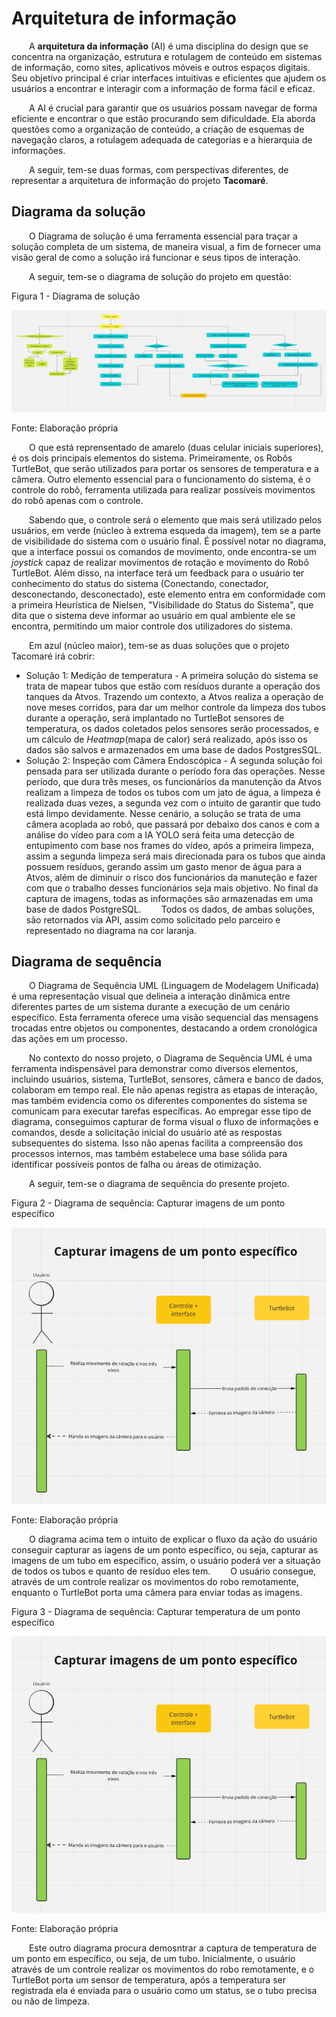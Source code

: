 # Arquitetura de informação

&emsp;&emsp;A **arquitetura da informação** (AI) é uma disciplina do design que se concentra na organização, estrutura e rotulagem de conteúdo em sistemas de informação, como sites, aplicativos móveis e outros espaços digitais. Seu objetivo principal é criar interfaces intuitivas e eficientes que ajudem os usuários a encontrar e interagir com a informação de forma fácil e eficaz.

&emsp;&emsp;A AI é crucial para garantir que os usuários possam navegar de forma eficiente e encontrar o que estão procurando sem dificuldade. Ela aborda questões como a organização de conteúdo, a criação de esquemas de navegação claros, a rotulagem adequada de categorias e a hierarquia de informações.

&emsp;&emsp;A seguir, tem-se duas formas, com perspectivas diferentes, de representar a arquitetura de informação do projeto **Tacomaré**.


## Diagrama da solução

&emsp;&emsp;O Diagrama de solução é uma ferramenta essencial para traçar a solução completa de um sistema, de maneira visual, a fim de fornecer uma visão geral de como a solução irá funcionar e seus tipos de interação.

&emsp;&emsp;A seguir, tem-se o diagrama de solução do projeto em questão:

<p style={{textAlign: 'center'}}>Figura 1 - Diagrama de solução</p>

![oceano azul](../../../static/img/arquitetura-diagrama.png)

<p style={{textAlign: 'center'}}>Fonte: Elaboração própria</p>

&emsp;&emsp;O que está reprensentado de amarelo (duas celular iniciais superiores), é os dois principais elementos do sistema. Primeiramente, os Robôs TurtleBot, que serão utilizados para portar os sensores de temperatura e a câmera. Outro elemento essencial para o funcionamento do sistema, é o controle do robô, ferramenta utilizada para realizar possíveis movimentos do robô apenas com o controle.

&emsp;&emsp;Sabendo que, o controle será o elemento que mais será utilizado pelos usuários, em verde (núcleo à extrema esqueda da imagem), tem se a parte de visibilidade do sistema com o usuário final. É possível notar no diagrama, que a interface possui os comandos de movimento, onde encontra-se um *joystick* capaz de realizar movimentos de rotação e movimento do Robô TurtleBot. Além disso, na interface terá um feedback para o usuário ter conhecimento do status do sistema (Conectando, conectador, desconectando, desconectado), este elemento entra em conformidade com a primeira Heurística de Nielsen, "Visibilidade do Status do Sistema", que dita que o sistema deve informar ao usuário em qual ambiente ele se encontra, permitindo um maior controle dos utilizadores do sistema.

&emsp;&emsp;Em azul (núcleo maior), tem-se as duas soluções que o projeto Tacomaré irá cobrir:
- Solução 1: Medição de temperatura - A primeira solução do sistema se trata de mapear tubos que estão com resíduos durante a operação dos tanques da Atvos. Trazendo um contexto, a Atvos realiza a operação de nove meses corridos, para dar um melhor controle da limpeza dos tubos durante a operação, será implantado no TurtleBot sensores de temperatura, os dados coletados pelos sensores serão processados, e um cálculo de *Heatmap*(mapa de calor) será realizado, após isso os dados são salvos e armazenados em uma base de dados PostgresSQL.
- Solução 2: Inspeção com Câmera Endoscópica - A segunda solução foi pensada para ser utilizada durante o período fora das operações. Nesse período, que dura três meses, os funcionários da manutenção da Atvos realizam a limpeza de todos os tubos com um jato de água, a limpeza é realizada duas vezes, a segunda vez com o intuito de garantir que tudo está limpo devidamente. Nesse cenário, a solução se trata de uma câmera acoplada ao robô, que passará por debaixo dos canos e com a análise do vídeo para com a IA YOLO será feita uma detecção de entupimento com base nos frames do vídeo, após a primeira limpeza, assim a segunda limpeza será mais direcionada para os tubos que ainda possuem resíduos, gerando assim um gasto menor de água para a Atvos, além de diminuir o risco dos funcionários da manuteção e fazer com que o trabalho desses funcionários seja mais objetivo. No final da captura de imagens, todas as informações são armazenadas em uma base de dados PostgreSQL.
&emsp;&emsp;Todos os dados, de ambas soluções, são retornados via API, assim como solicitado pelo parceiro e representado no diagrama na cor laranja.


## Diagrama de sequência

&emsp;&emsp;O Diagrama de Sequência UML (Linguagem de Modelagem Unificada) é uma representação visual que delineia a interação dinâmica entre diferentes partes de um sistema durante a execução de um cenário específico. Esta ferramenta oferece uma visão sequencial das mensagens trocadas entre objetos ou componentes, destacando a ordem cronológica das ações em um processo.

&emsp;&emsp;No contexto do nosso projeto, o Diagrama de Sequência UML é uma ferramenta indispensável para demonstrar como diversos elementos, incluindo usuários, sistema, TurtleBot, sensores, câmera e banco de dados, colaboram em tempo real. Ele não apenas registra as etapas de interação, mas também evidencia como os diferentes componentes do sistema se comunicam para executar tarefas específicas. Ao empregar esse tipo de diagrama, conseguimos capturar de forma visual o fluxo de informações e comandos, desde a solicitação inicial do usuário até as respostas subsequentes do sistema. Isso não apenas facilita a compreensão dos processos internos, mas também estabelece uma base sólida para identificar possíveis pontos de falha ou áreas de otimização. 

&emsp;&emsp;A seguir, tem-se o diagrama de sequência do presente projeto.

<p style={{textAlign: 'center'}}>Figura 2 - Diagrama de sequência: Capturar imagens de um ponto específico</p>

![oceano azul](../../../static/img/dia_seq1.png)

<p style={{textAlign: 'center'}}>Fonte: Elaboração própria</p>

&emsp;&emsp;O diagrama acima tem o intuito de explicar o fluxo da ação do usuário conseguir capturar as iagens de um ponto específico, ou seja, capturar as imagens de um tubo em específico, assim, o usuário poderá ver a situação de todos os tubos e quanto de resíduo eles tem.
&emsp;&emsp;O usuário consegue, através de um controle realizar os movimentos do robo remotamente, enquanto o TurtleBot porta uma câmera para enviar todas as imagens.

<p style={{textAlign: 'center'}}>Figura 3 - Diagrama de sequência: Capturar temperatura de um ponto específico</p>

![oceano azul](../../../static/img/dia_seq1.png)

<p style={{textAlign: 'center'}}>Fonte: Elaboração própria</p>

&emsp;&emsp;Este outro diagrama procura demosntrar a captura de temperatura de um ponto em específico, ou seja, de um tubo. Inicialmente, o usuário através de um controle realizar os movimentos do robo remotamente, e o TurtleBot porta um sensor de temperatura, após a temperatura ser registrada ela é enviada para o usuário como um status, se o tubo precisa ou não de limpeza.